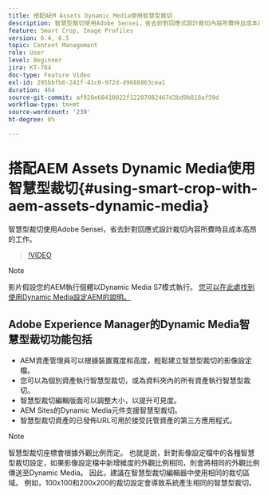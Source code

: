 ```yaml
---
title: 搭配AEM Assets Dynamic Media使用智慧型裁切
description: 智慧型裁切使用Adobe Sensei，省去針對回應式設計裁切內容所費時且成本高昂的工作。
feature: Smart Crop, Image Profiles
version: 6.4, 6.5
topic: Content Management
role: User
level: Beginner
jira: KT-784
doc-type: Feature Video
exl-id: 295bbfb6-241f-41c0-972d-d9688863cea1
duration: 464
source-git-commit: af928e60410022f12207082467d3bd9b818af59d
workflow-type: tm+mt
source-wordcount: '239'
ht-degree: 0%

---
```


# 搭配AEM Assets Dynamic Media使用智慧型裁切{#using-smart-crop-with-aem-assets-dynamic-media}

智慧型裁切使用Adobe Sensei，省去針對回應式設計裁切內容所費時且成本高昂的工作。

>[!VIDEO](https://video.tv.adobe.com/v/21519?quality=12&learn=on)

>[!NOTE]
>
>影片假設您的AEM執行個體以Dynamic Media S7模式執行。 [您可以在此處找到使用Dynamic Media設定AEM的說明。](https://helpx.adobe.com/tw/experience-manager/6-3/assets/using/config-dynamic-fp-14410.html)

## Adobe Experience Manager的Dynamic Media智慧型裁切功能包括

* AEM資產管理員可以根據裝置寬度和高度，輕鬆建立智慧型裁切的影像設定檔。
* 您可以為個別資產執行智慧型裁切，或為資料夾內的所有資產執行智慧型裁切。
* 智慧型裁切編輯版面可以調整大小，以提升可見度。
* AEM Sites的Dynamic Media元件支援智慧型裁切。
* 智慧型裁切資產的已發佈URL可用於接受託管資產的第三方應用程式。

>[!NOTE]
>
>智慧型裁切座標會根據外觀比例而定。 也就是說，針對影像設定檔中的各種智慧型裁切設定，如果影像設定檔中新增維度的外觀比例相同，則會將相同的外觀比例傳送至Dynamic Media。 因此，建議在智慧型裁切編輯器中使用相同的裁切區域。 例如，100x100和200x200的裁切設定會導致系統產生相同的智慧型裁切。
